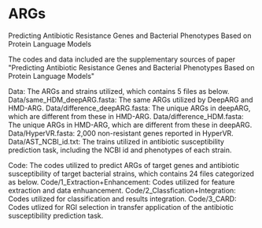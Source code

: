 # ARGs
Predicting Antibiotic Resistance Genes and Bacterial Phenotypes Based on Protein Language Models

The codes and data included are the supplementary sources of paper "Predicting Antibiotic Resistance Genes and Bacterial Phenotypes Based on Protein Language Models"

Data: The ARGs and strains utilized, which contains 5 files as below.
Data/same_HDM_deepARG.fasta: The same ARGs utilized by DeepARG and HMD-ARG.
Data/difference_deepARG.fasta: The unique ARGs in deepARG, which are different from these in HMD-ARG.
Data/difference_HDM.fasta: The unique ARGs in HMD-ARG, which are different from these in deepARG.
Data/HyperVR.fasta: 2,000 non-resistant genes reported in HyperVR.
Data/AST_NCBI_id.txt: The trains utilized in antibiotic susceptibility prediction task, including the NCBI id and phenotypes of each strain.

Code: The codes utilized to predict ARGs of target genes and antibiotic susceptibility of target bacterial strains, which contains 24 files categorized as below.
Code/1_Extraction+Enhancement: Codes utilized for feature extraction and data enhuancement.
Code/2_Classfication+Integration: Codes utilized for classification and results integration.
Code/3_CARD: Codes utlized for RGI selection in transfer application of the antibiotic susceptibility prediction task.
